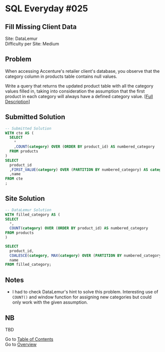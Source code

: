 # SQL Everyday \#025

## Fill Missing Client Data

Site: DataLemur\
Difficulty per Site: Medium

## Problem

When accessing Accenture's retailer client's database, you observe that the category column in products table contains null values.

Write a query that returns the updated product table with all the category values filled in, taking into consideration the assumption that the first product in each category will always have a defined category value. [[Full Description](https://datalemur.com/questions/fill-missing-product)]

## Submitted Solution

```sql
-- Submitted Solution
WITH cte AS (
  SELECT
    *
    ,COUNT(category) OVER (ORDER BY product_id) AS numbered_category
  FROM products
)
SELECT
  product_id
  ,FIRST_VALUE(category) OVER (PARTITION BY numbered_category) AS category
  ,name
FROM cte
;
```

## Site Solution

```sql
-- DataLemur Solution 
WITH filled_category AS (
SELECT
  *,
  COUNT(category) OVER (ORDER BY product_id) AS numbered_category
FROM products
)

SELECT
  product_id,
  COALESCE(category, MAX(category) OVER (PARTITION BY numbered_category)) AS category,
  name
FROM filled_category;
```

## Notes

* I had to check DataLemur's hint to solve this problem. Interesting use of `COUNT()` and window function for assigning new categories but could only work with the given assumption.

## NB

TBD

Go to [Table of Contents](/README.md#contents)\
Go to [Overview](/README.md)

